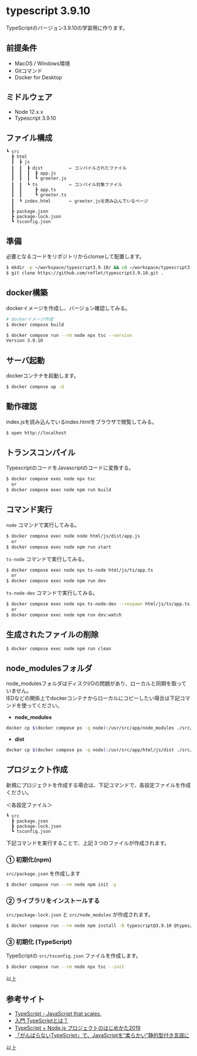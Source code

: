 # typescript 3.9.10
TypeScriptのバージョン3.9.10の学習用に作ります。

## 前提条件
- MacOS / Windows環境
- Gitコマンド
- Docker for Desktop

## ミドルウェア
- Node 12.x.x
- Typescript 3.9.10

## ファイル構成
```
┗ src
  ┣ html
  ┃  ┣ js
  ┃  ┃  ┣ dist          ← コンパイルされたファイル
  ┃  ┃  ┃  ┣ app.js
  ┃  ┃  ┃  ┗ greeter.js
  ┃  ┃  ┗ ts            ← コンパイル対象ファイル
  ┃  ┃     ┣ app.ts 
  ┃  ┃     ┗ greeter.ts 
  ┃  ┗ index.html       ← greeter.jsを読み込んでいるページ
  ┃
  ┣ package.json
  ┣ package-lock.json
  ┗ tsconfig.json
```

## 準備
必要となるコードをリポジトリからclonseして配置します。
```bash
$ mkdir -p ~/workspace/typescript3.9.10/ && cd ~/workspace/typescript3.9.10
$ git clone https://github.com/reflet/typescript3.9.10.git .
```

## docker構築
dockerイメージを作成し、バージョン確認してみる。

```bash
# dockerイメージ作成
$ docker compose build

$ docker compose run --rm node npx tsc --version
Version 3.9.10
```

## サーバ起動
dockerコンテナを起動します。

```bash
$ docker compose up -d
```

## 動作確認
index.jsを読み込んでいるindex.htmlをブラウザで閲覧してみる。
```bash
$ open http://localhost
```

## トランスコンパイル
TypescriptのコードをJavascriptのコードに変換する。

```bash
$ docker compose exec node npx tsc
  or
$ docker compose exec node npm run build
```

## コマンド実行
`node` コマンドで実行してみる。

```bash
$ docker compose exec node node html/js/dist/app.js
  or
$ docker compose exec node npm run start
```

`ts-node` コマンドで実行してみる。

```bash
$ docker compose exec node npx ts-node html/js/ts/app.ts
  or
$ docker compose exec node npm run dev
```

`ts-node-dev` コマンドで実行してみる。

```bash
$ docker compose exec node npx ts-node-dev --respawn html/js/ts/app.ts
  or
$ docker compose exec node npm run dev:watch
```

## 生成されたファイルの削除

```bash
$ docker compose exec node npm run clean
```

## node_modulesフォルダ
node_modulesフォルダはディスクI/Oの問題があり、ローカルと同期を取っていません。  
IEDなどの関係上でdockerコンテナからローカルにコピーしたい場合は下記コマンドを使ってください。

- **node_modules**
```bash
docker cp $(docker compose ps -q node):/usr/src/app/node_modules ./src/
```

- **dist**
```bash
docker cp $(docker compose ps -q node):/usr/src/app/html/js/dist ./src/html/js/
```

## プロジェクト作成
新規にプロジェクトを作成する場合は、下記コマンドで、各設定ファイルを作成ください。

＜各設定ファイル＞
```
┗ src
  ┣ package.json
  ┣ package-lock.json
  ┗ tsconfig.json
```
下記コマンドを実行することで、上記３つのファイルが作成されます。

### ① 初期化(npm)
`src/package.json` を作成します

```bash
$ docker compose run --rm node npm init -y
```

### ② ライブラリをインストールする
`src/package-lock.json` と `src/node_modules` が作成されます。

```bash
$ docker compose run --rm node npm install -D typescript@3.9.10 @types/node ts-node ts-node-dev rimraf npm-run-all
```

### ③ 初期化 (TypeScript)
TypeScriptの `src/tsconfig.json` ファイルを作成します。

```bash
$ docker compose run --rm node npx tsc --init
```

以上

## 参考サイト
* [TypeScript - JavaScript that scales.](https://www.typescriptlang.org/)
* [入門 TypeScriptとは？](https://www.sejuku.net/blog/93230)
* [TypeScript + Node.js プロジェクトのはじめかた2019](https://qiita.com/notakaos/items/3bbd2293e2ff286d9f49)
* [「がんばらないTypeScript」で、JavaScriptを“柔らかい”静的型付き言語に](https://employment.en-japan.com/engineerhub/entry/2019/04/16/103000)

以上
